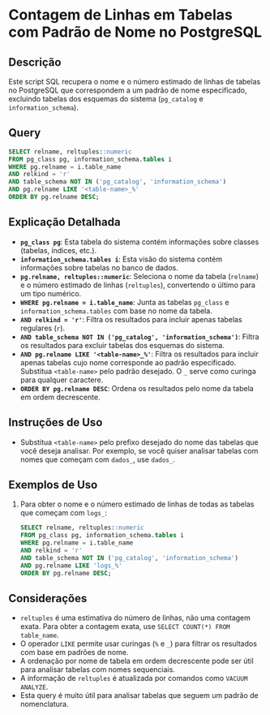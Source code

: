 # Contagem de Linhas em Tabelas com Padrão de Nome no PostgreSQL

## Descrição

Este script SQL recupera o nome e o número estimado de linhas de tabelas no PostgreSQL que correspondem a um padrão de nome especificado, excluindo tabelas dos esquemas do sistema (`pg_catalog` e `information_schema`).

## Query

```sql
SELECT relname, reltuples::numeric
FROM pg_class pg, information_schema.tables i
WHERE pg.relname = i.table_name
AND relkind = 'r'
AND table_schema NOT IN ('pg_catalog', 'information_schema')
AND pg.relname LIKE '<table-name>_%'
ORDER BY pg.relname DESC;
```

## Explicação Detalhada

* **`pg_class pg`**: Esta tabela do sistema contém informações sobre classes (tabelas, índices, etc.).
* **`information_schema.tables i`**: Esta visão do sistema contém informações sobre tabelas no banco de dados.
* **`pg.relname, reltuples::numeric`**: Seleciona o nome da tabela (`relname`) e o número estimado de linhas (`reltuples`), convertendo o último para um tipo numérico.
* **`WHERE pg.relname = i.table_name`**: Junta as tabelas `pg_class` e `information_schema.tables` com base no nome da tabela.
* **`AND relkind = 'r'`**: Filtra os resultados para incluir apenas tabelas regulares (`r`).
* **`AND table_schema NOT IN ('pg_catalog', 'information_schema')`**: Filtra os resultados para excluir tabelas dos esquemas do sistema.
* **`AND pg.relname LIKE '<table-name>_%'`**: Filtra os resultados para incluir apenas tabelas cujo nome corresponde ao padrão especificado. Substitua `<table-name>` pelo padrão desejado. O `_` serve como curinga para qualquer caractere.
* **`ORDER BY pg.relname DESC`**: Ordena os resultados pelo nome da tabela em ordem decrescente.

## Instruções de Uso

* Substitua `<table-name>` pelo prefixo desejado do nome das tabelas que você deseja analisar. Por exemplo, se você quiser analisar tabelas com nomes que começam com `dados_`, use `dados_`.

## Exemplos de Uso

1.  Para obter o nome e o número estimado de linhas de todas as tabelas que começam com `logs_`:

    ```sql
    SELECT relname, reltuples::numeric
    FROM pg_class pg, information_schema.tables i
    WHERE pg.relname = i.table_name
    AND relkind = 'r'
    AND table_schema NOT IN ('pg_catalog', 'information_schema')
    AND pg.relname LIKE 'logs_%'
    ORDER BY pg.relname DESC;
    ```

## Considerações

* `reltuples` é uma estimativa do número de linhas, não uma contagem exata. Para obter a contagem exata, use `SELECT COUNT(*) FROM table_name`.
* O operador `LIKE` permite usar curingas (`%` e `_`) para filtrar os resultados com base em padrões de nome.
* A ordenação por nome de tabela em ordem decrescente pode ser útil para analisar tabelas com nomes sequenciais.
* A informação de `reltuples` é atualizada por comandos como `VACUUM ANALYZE`.
* Esta query é muito útil para analisar tabelas que seguem um padrão de nomenclatura.
